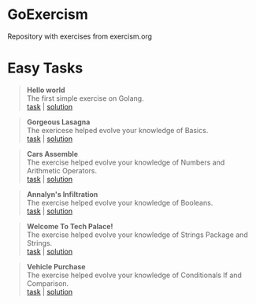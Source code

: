 # GoExercism
Repository with exercises from exercism.org

# Easy Tasks

> **Hello world**<br>
> The first simple exercise on Golang.<br>
> [task](https://exercism.org/tracks/go/exercises/hello-world) | [solution](https://github.com/LitvinovKV/GoExercism/tree/main/HelloWorld)

> **Gorgeous Lasagna**<br>
> The exericese helped evolve your knowledge of Basics.<br>
> [task](https://exercism.org/tracks/go/exercises/lasagna) | [solution](https://github.com/LitvinovKV/GoExercism/tree/main/GorgeousLasagna)

> **Cars Assemble**<br>
> The exercise helped evolve your knowledge of Numbers and Arithmetic Operators.<br>
> [task](https://exercism.org/tracks/go/exercises/cars-assemble) | [solution](https://github.com/LitvinovKV/GoExercism/tree/main/CarsAssemble)

> **Annalyn's Infiltration**<br>
> The exercise helped evolve your knowledge of Booleans.<br>
> [task](https://exercism.org/tracks/go/exercises/annalyns-infiltration) | [solution](https://github.com/LitvinovKV/GoExercism/tree/main/AnnalynsInfiltration) 

> **Welcome To Tech Palace!**<br>
> The exercise helped evolve your knowledge of Strings Package and Strings.<br>
> [task](https://exercism.org/tracks/go/exercises/welcome-to-tech-palace) | [solution](https://github.com/LitvinovKV/GoExercism/tree/main/WelcomeToTechPlace)

> **Vehicle Purchase**<br>
> The exercise helped evolve your knowledge of Conditionals If and Comparison.<br>
> [task](https://exercism.org/tracks/go/exercises/vehicle-purchase) | [solution](https://github.com/LitvinovKV/GoExercism/tree/main/VehiclePurchase)